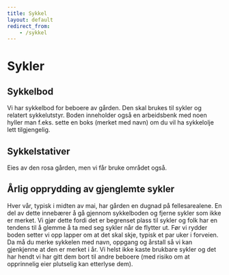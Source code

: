 ```yaml
---
title: Sykkel
layout: default
redirect_from:
    - /sykkel
---
```


# Sykler

## Sykkelbod
Vi har sykkelbod for beboere av gården. Den skal brukes til sykler og relatert sykkelutstyr. Boden inneholder også en arbeidsbenk med noen hyller man f.eks. sette en boks (merket med navn) om du vil ha sykkelolje lett tilgjengelig.
## Sykkelstativer
Eies av den rosa gården, men vi får bruke området også.
## Årlig opprydding av gjenglemte sykler
Hver vår, typisk i midten av mai, har gården en dugnad på fellesarealene. En del av dette innebærer å gå gjennom sykkelboden og fjerne sykler som ikke er merket. Vi gjør dette fordi det er begrenset plass til sykler og folk har en tendens til å glemme å ta med seg sykler når de flytter ut. Før vi rydder boden setter vi opp lapper om at det skal skje, typisk et par uker i forveien. Da må du merke sykkelen med navn, oppgang og årstall så vi kan gjenkjenne at den er merket i år. Vi helst ikke kaste brukbare sykler og det har hendt vi har gitt dem bort til andre beboere (med risiko om at opprinnelig eier plutselig kan etterlyse dem).
